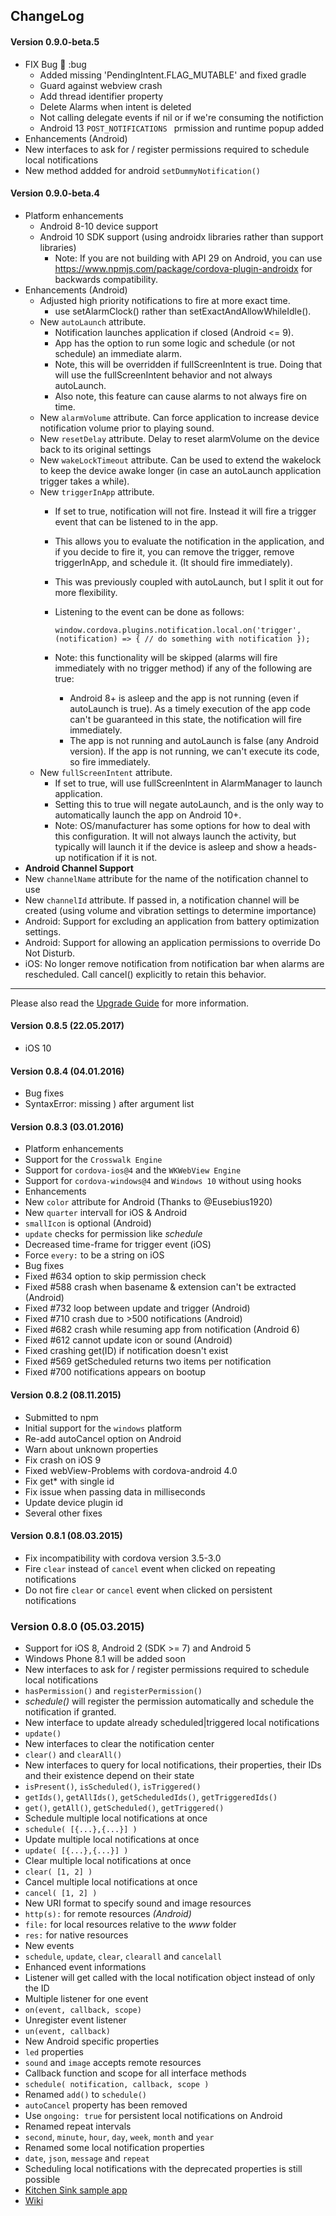 ChangeLog
---------
#### Version 0.9.0-beta.5
- FIX Bug 🐛 :bug
  - Added missing 'PendingIntent.FLAG_MUTABLE' and fixed gradle
  - Guard against webview crash
  - Add thread identifier property
  - Delete Alarms when intent is deleted
  - Not calling delegate events if nil or if we're consuming the notifiction
  - Android 13 `POST_NOTIFICATIONS ` prmission and runtime popup added
- Enhancements (Android)
- New interfaces to ask for / register permissions required to schedule local notifications
 - New method addded for android `setDummyNotification()`

#### Version 0.9.0-beta.4
- Platform enhancements
  - Android 8-10 device support
  - Android 10 SDK support (using androidx libraries rather than support libraries)
    - Note: If you are not building with API 29 on Android, you can use https://www.npmjs.com/package/cordova-plugin-androidx for backwards compatibility.
- Enhancements (Android)
  - Adjusted high priority notifications to fire at more exact time.
    - use setAlarmClock() rather than setExactAndAllowWhileIdle().
  - New `autoLaunch` attribute.
    - Notification launches application if closed (Android <= 9).
    - App has the option to run some logic and schedule (or not schedule) an immediate alarm.
    - Note, this will be overridden if fullScreenIntent is true. Doing that will use the fullScreenIntent behavior and not always autoLaunch.
    - Also note, this feature can cause alarms to not always fire on time.
  - New `alarmVolume` attribute. Can force application to increase device notification volume prior to playing sound.
  - New `resetDelay` attribute. Delay to reset alarmVolume on the device back to its original settings
  - New `wakeLockTimeout` attribute. Can be used to extend the wakelock to keep the device awake longer (in case an autoLaunch application trigger takes a while).
  - New `triggerInApp` attribute.
    - If set to true, notification will not fire.  Instead it will fire a trigger event that can be listened to in the app.
    - This allows you to evaluate the notification in the application, and if you decide to fire it, you can remove the trigger, remove triggerInApp, and schedule it. (It should fire immediately).
    - This was previously coupled with autoLaunch, but I split it out for more flexibility.
    - Listening to the event can be done as follows:

      `window.cordova.plugins.notification.local.on('trigger', (notification) => {
        // do something with notification
      });`
    
    - Note: this functionality will be skipped (alarms will fire immediately with no trigger method) if any of the following are true:
      - Android 8+ is asleep and the app is not running (even if autoLaunch is true). As a timely execution of the app code can't be guaranteed in this state, the notification will fire immediately.
      - The app is not running and autoLaunch is false (any Android version).  If the app is not running, we can't execute its code, so fire immediately.
  - New `fullScreenIntent` attribute.
    - If set to true, will use fullScreenIntent in AlarmManager to launch application.
    - Setting this to true will negate autoLaunch, and is the only way to automatically launch the app on Android 10+.
    - Note: OS/manufacturer has some options for how to deal with this configuration.  It will not always launch the activity, but typically will launch it if the device is asleep and show a heads-up notification if it is not.
 - **Android Channel Support**
  - New `channelName` attribute for the name of the notification channel to use
  - New `channelId` attribute. If passed in, a notification channel will be created (using volume and vibration settings to determine importance)
- Android: Support for excluding an application from battery optimization settings.
- Android: Support for allowing an application permissions to override Do Not Disturb.
- iOS: No longer remove notification from notification bar when alarms are rescheduled.  Call cancel() explicitly to retain this behavior.

---

Please also read the [Upgrade Guide](https://github.com/katzer/cordova-plugin-local-notifications/wiki/Upgrade-Guide) for more information.

#### Version 0.8.5 (22.05.2017)
- iOS 10

#### Version 0.8.4 (04.01.2016)
- Bug fixes
 - SyntaxError: missing ) after argument list

#### Version 0.8.3 (03.01.2016)
- Platform enhancements
 - Support for the `Crosswalk Engine`
 - Support for `cordova-ios@4` and the `WKWebView Engine`
 - Support for `cordova-windows@4` and `Windows 10` without using hooks
- Enhancements
 - New `color` attribute for Android (Thanks to @Eusebius1920)
 - New `quarter` intervall for iOS & Android
 - `smallIcon` is optional (Android)
 - `update` checks for permission like _schedule_
 - Decreased time-frame for trigger event (iOS)
 - Force `every:` to be a string on iOS
- Bug fixes
 - Fixed #634 option to skip permission check
 - Fixed #588 crash when basename & extension can't be extracted (Android)
 - Fixed #732 loop between update and trigger (Android)
 - Fixed #710 crash due to >500 notifications (Android)
 - Fixed #682 crash while resuming app from notification (Android 6)
 - Fixed #612 cannot update icon or sound (Android)
 - Fixed crashing get(ID) if notification doesn't exist
 - Fixed #569 getScheduled returns two items per notification
 - Fixed #700 notifications appears on bootup

#### Version 0.8.2 (08.11.2015)
- Submitted to npm
- Initial support for the `windows` platform
- Re-add autoCancel option on Android
- Warn about unknown properties
- Fix crash on iOS 9
- Fixed webView-Problems with cordova-android 4.0
- Fix get* with single id
- Fix issue when passing data in milliseconds
- Update device plugin id
- Several other fixes

#### Version 0.8.1 (08.03.2015)

- Fix incompatibility with cordova version 3.5-3.0
- Fire `clear` instead of `cancel` event when clicked on repeating notifications
- Do not fire `clear` or `cancel` event when clicked on persistent notifications

### Version 0.8.0 (05.03.2015)

- Support for iOS 8, Android 2 (SDK >= 7) and Android 5
 - Windows Phone 8.1 will be added soon
- New interfaces to ask for / register permissions required to schedule local notifications
 - `hasPermission()` and `registerPermission()`
 - _schedule()_ will register the permission automatically and schedule the notification if granted.
- New interface to update already scheduled|triggered local notifications
 - `update()`
- New interfaces to clear the notification center
 - `clear()` and `clearAll()`
- New interfaces to query for local notifications, their properties, their IDs and their existence depend on their state
 - `isPresent()`, `isScheduled()`, `isTriggered()`
 - `getIds()`, `getAllIds()`, `getScheduledIds()`, `getTriggeredIds()`
 - `get()`, `getAll()`, `getScheduled()`, `getTriggered()`
- Schedule multiple local notifications at once
 - `schedule( [{...},{...}] )`
- Update multiple local notifications at once
 - `update( [{...},{...}] )`
- Clear multiple local notifications at once
 - `clear( [1, 2] )`
- Cancel multiple local notifications at once
 - `cancel( [1, 2] )`
- New URI format to specify sound and image resources
 - `http(s):` for remote resources _(Android)_
 - `file:` for local resources relative to the _www_ folder
 - `res:` for native resources
- New events
 - `schedule`, `update`, `clear`, `clearall` and `cancelall`
- Enhanced event informations
 - Listener will get called with the local notification object instead of only the ID
- Multiple listener for one event
 - `on(event, callback, scope)`
- Unregister event listener
 - `un(event, callback)`
- New Android specific properties
 - `led` properties
 - `sound` and `image` accepts remote resources
- Callback function and scope for all interface methods
 - `schedule( notification, callback, scope )`
- Renamed `add()` to `schedule()`
- `autoCancel` property has been removed
 - Use `ongoing: true` for persistent local notifications on Android
- Renamed repeat intervals
 - `second`, `minute`, `hour`, `day`, `week`, `month` and `year`
- Renamed some local notification properties
 - `date`, `json`, `message` and `repeat`
 - Scheduling local notifications with the deprecated properties is still possible
- [Kitchen Sink sample app](https://github.com/katzer/cordova-plugin-local-notifications/tree/example)
- [Wiki](https://github.com/katzer/cordova-plugin-local-notifications/wiki)
